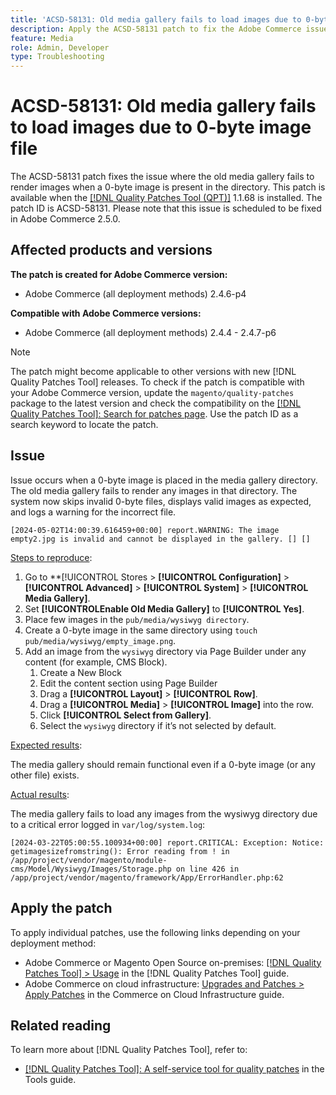 ```yaml
---
title: 'ACSD-58131: Old media gallery fails to load images due to 0-byte image file'
description: Apply the ACSD-58131 patch to fix the Adobe Commerce issue where the old media gallery fails to render images when a 0-byte image is present in the directory.
feature: Media
role: Admin, Developer
type: Troubleshooting
---
```


# ACSD-58131: Old media gallery fails to load images due to 0-byte image file

The ACSD-58131 patch fixes the issue where the old media gallery fails to render images when a 0-byte image is present in the directory. This patch is available when the [[!DNL Quality Patches Tool (QPT)]](/help/tools/quality-patches-tool/quality-patches-tool-to-self-serve-quality-patches.md) 1.1.68 is installed. The patch ID is ACSD-58131. Please note that this issue is scheduled to be fixed in Adobe Commerce 2.5.0.

## Affected products and versions

**The patch is created for Adobe Commerce version:**

* Adobe Commerce (all deployment methods) 2.4.6-p4

**Compatible with Adobe Commerce versions:**

* Adobe Commerce (all deployment methods) 2.4.4 - 2.4.7-p6

>[!NOTE]
>
>The patch might become applicable to other versions with new [!DNL Quality Patches Tool] releases. To check if the patch is compatible with your Adobe Commerce version, update the `magento/quality-patches` package to the latest version and check the compatibility on the [[!DNL Quality Patches Tool]: Search for patches page](https://experienceleague.adobe.com/tools/commerce-quality-patches/index.html). Use the patch ID as a search keyword to locate the patch.

## Issue

Issue occurs when a 0-byte image is placed in the media gallery directory. The old media gallery fails to render any images in that directory. The system now skips invalid 0-byte files, displays valid images as expected, and logs a warning for the incorrect file.

```
[2024-05-02T14:00:39.616459+00:00] report.WARNING: The image empty2.jpg is invalid and cannot be displayed in the gallery. [] []
```

<u>Steps to reproduce</u>:

1. Go to **[!UICONTROL Stores > **[!UICONTROL Configuration]** > **[!UICONTROL Advanced]** > **[!UICONTROL System]** > **[!UICONTROL Media Gallery]**.
1. Set **[!UICONTROLEnable Old Media Gallery]** to **[!UICONTROL Yes]**.
1. Place few images in the `pub/media/wysiwyg directory`.
1. Create a 0-byte image in the same directory using `touch pub/media/wysiwyg/empty_image.png`.
1. Add an image from the `wysiwyg` directory via Page Builder under any content (for example, CMS Block).
    1. Create a New Block
    1. Edit the content section using Page Builder
    1. Drag a **[!UICONTROL Layout]** > **[!UICONTROL Row]**.
    1. Drag a **[!UICONTROL Media]** > **[!UICONTROL Image]** into the row.
    1. Click **[!UICONTROL Select from Gallery]**.
    1. Select the `wysiwyg` directory if it’s not selected by default.

<u>Expected results</u>:

The media gallery should remain functional even if a 0-byte image (or any other file) exists.

<u>Actual results</u>:

The media gallery fails to load any images from the wysiwyg directory due to a critical error logged in `var/log/system.log`:

```
[2024-03-22T05:00:55.100934+00:00] report.CRITICAL: Exception: Notice: getimagesizefromstring(): Error reading from ! in /app/project/vendor/magento/module-cms/Model/Wysiwyg/Images/Storage.php on line 426 in /app/project/vendor/magento/framework/App/ErrorHandler.php:62
```

## Apply the patch

To apply individual patches, use the following links depending on your deployment method:

* Adobe Commerce or Magento Open Source on-premises: [[!DNL Quality Patches Tool] > Usage](/help/tools/quality-patches-tool/usage.md) in the [!DNL Quality Patches Tool] guide.
* Adobe Commerce on cloud infrastructure: [Upgrades and Patches > Apply Patches](https://experienceleague.adobe.com/docs/commerce-cloud-service/user-guide/develop/upgrade/apply-patches.html) in the Commerce on Cloud Infrastructure guide.

## Related reading

To learn more about [!DNL Quality Patches Tool], refer to:

* [[!DNL Quality Patches Tool]: A self-service tool for quality patches](/help/tools/quality-patches-tool/quality-patches-tool-to-self-serve-quality-patches.md) in the Tools guide.
